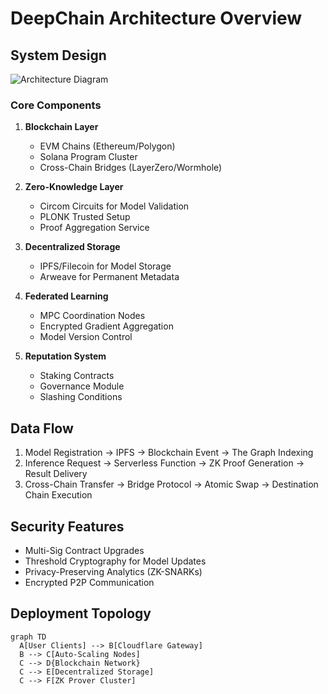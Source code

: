 # DeepChain Architecture Overview

## System Design
![Architecture Diagram](./diagrams/architecture.png)

### Core Components
1. **Blockchain Layer**
   - EVM Chains (Ethereum/Polygon)
   - Solana Program Cluster
   - Cross-Chain Bridges (LayerZero/Wormhole)

2. **Zero-Knowledge Layer**
   - Circom Circuits for Model Validation
   - PLONK Trusted Setup
   - Proof Aggregation Service

3. **Decentralized Storage**
   - IPFS/Filecoin for Model Storage
   - Arweave for Permanent Metadata

4. **Federated Learning**
   - MPC Coordination Nodes
   - Encrypted Gradient Aggregation
   - Model Version Control

5. **Reputation System**
   - Staking Contracts
   - Governance Module
   - Slashing Conditions

## Data Flow
1. Model Registration → IPFS → Blockchain Event → The Graph Indexing
2. Inference Request → Serverless Function → ZK Proof Generation → Result Delivery
3. Cross-Chain Transfer → Bridge Protocol → Atomic Swap → Destination Chain Execution

## Security Features
- Multi-Sig Contract Upgrades
- Threshold Cryptography for Model Updates
- Privacy-Preserving Analytics (ZK-SNARKs)
- Encrypted P2P Communication

## Deployment Topology
```mermaid
graph TD
  A[User Clients] --> B[Cloudflare Gateway]
  B --> C[Auto-Scaling Nodes]
  C --> D{Blockchain Network}
  C --> E[Decentralized Storage]
  C --> F[ZK Prover Cluster]